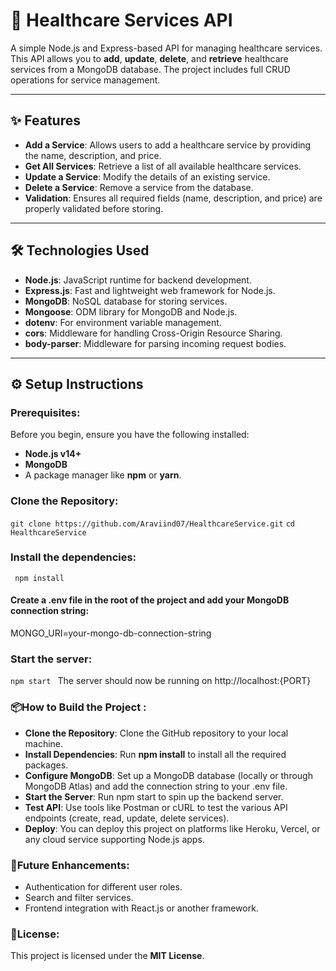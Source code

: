 # 🏥 **Healthcare Services API**

A simple Node.js and Express-based API for managing healthcare services. This API allows you to **add**, **update**, **delete**, and **retrieve** healthcare services from a MongoDB database. The project includes full CRUD operations for service management.

---

## ✨ **Features**

- **Add a Service**: Allows users to add a healthcare service by providing the name, description, and price.
- **Get All Services**: Retrieve a list of all available healthcare services.
- **Update a Service**: Modify the details of an existing service.
- **Delete a Service**: Remove a service from the database.
- **Validation**: Ensures all required fields (name, description, and price) are properly validated before storing.

---

## 🛠️ **Technologies Used**

- **Node.js**: JavaScript runtime for backend development.
- **Express.js**: Fast and lightweight web framework for Node.js.
- **MongoDB**: NoSQL database for storing services.
- **Mongoose**: ODM library for MongoDB and Node.js.
- **dotenv**: For environment variable management.
- **cors**: Middleware for handling Cross-Origin Resource Sharing.
- **body-parser**: Middleware for parsing incoming request bodies.

---

## ⚙️ **Setup Instructions**

### **Prerequisites:**
Before you begin, ensure you have the following installed:

- **Node.js v14+**
- **MongoDB**
- A package manager like **npm** or **yarn**.

### **Clone the Repository:**

`git clone https://github.com/Araviind07/HealthcareService.git`
`cd HealthcareService`



### **Install the dependencies:**

 ` npm install`

#### Create a .env file in the root of the project and add your MongoDB connection string:

  MONGO_URI=your-mongo-db-connection-string

### **Start the server:**
 ` npm start  `
  The server should now be running on http://localhost:{PORT}

### **📦How to Build the Project :**
 - **Clone the Repository**: Clone the GitHub repository to your local machine.
 - **Install Dependencies**: Run **npm install** to install all the required packages.
 - **Configure MongoDB**: Set up a MongoDB database (locally or through MongoDB Atlas) and add the connection string to your .env file.
 - **Start the Server**: Run npm start to spin up the backend server.
 - **Test API**: Use tools like Postman or cURL to test the various API endpoints (create, read, update, delete services).
 - **Deploy**: You can deploy this project on platforms like Heroku, Vercel, or any cloud service supporting Node.js apps.  

### **🚀Future Enhancements:**
 - Authentication for different user roles.
 - Search and filter services.
 - Frontend integration with React.js or another framework.  


### **📝License:**
  This project is licensed under the **MIT License**.  
